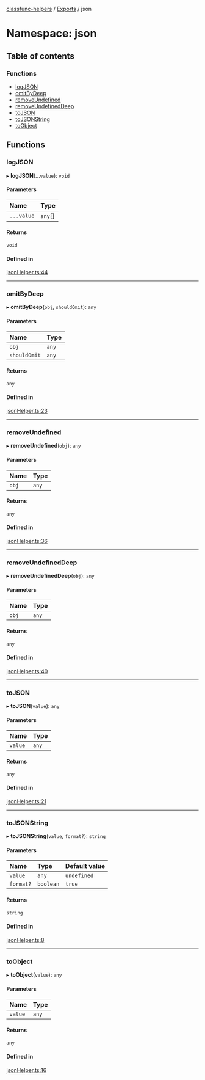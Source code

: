 [classfunc-helpers](../README.md) / [Exports](../modules.md) / json

# Namespace: json

## Table of contents

### Functions

- [logJSON](json.md#logjson)
- [omitByDeep](json.md#omitbydeep)
- [removeUndefined](json.md#removeundefined)
- [removeUndefinedDeep](json.md#removeundefineddeep)
- [toJSON](json.md#tojson)
- [toJSONString](json.md#tojsonstring)
- [toObject](json.md#toobject)

## Functions

### logJSON

▸ **logJSON**(...`value`): `void`

#### Parameters

| Name | Type |
| :------ | :------ |
| `...value` | `any`[] |

#### Returns

`void`

#### Defined in

[jsonHelper.ts:44](https://github.com/ClassFunc/classfunc-helpers/blob/f59a56a/src/jsonHelper.ts#L44)

___

### omitByDeep

▸ **omitByDeep**(`obj`, `shouldOmit`): `any`

#### Parameters

| Name | Type |
| :------ | :------ |
| `obj` | `any` |
| `shouldOmit` | `any` |

#### Returns

`any`

#### Defined in

[jsonHelper.ts:23](https://github.com/ClassFunc/classfunc-helpers/blob/f59a56a/src/jsonHelper.ts#L23)

___

### removeUndefined

▸ **removeUndefined**(`obj`): `any`

#### Parameters

| Name | Type |
| :------ | :------ |
| `obj` | `any` |

#### Returns

`any`

#### Defined in

[jsonHelper.ts:36](https://github.com/ClassFunc/classfunc-helpers/blob/f59a56a/src/jsonHelper.ts#L36)

___

### removeUndefinedDeep

▸ **removeUndefinedDeep**(`obj`): `any`

#### Parameters

| Name | Type |
| :------ | :------ |
| `obj` | `any` |

#### Returns

`any`

#### Defined in

[jsonHelper.ts:40](https://github.com/ClassFunc/classfunc-helpers/blob/f59a56a/src/jsonHelper.ts#L40)

___

### toJSON

▸ **toJSON**(`value`): `any`

#### Parameters

| Name | Type |
| :------ | :------ |
| `value` | `any` |

#### Returns

`any`

#### Defined in

[jsonHelper.ts:21](https://github.com/ClassFunc/classfunc-helpers/blob/f59a56a/src/jsonHelper.ts#L21)

___

### toJSONString

▸ **toJSONString**(`value`, `format?`): `string`

#### Parameters

| Name | Type | Default value |
| :------ | :------ | :------ |
| `value` | `any` | `undefined` |
| `format?` | `boolean` | `true` |

#### Returns

`string`

#### Defined in

[jsonHelper.ts:8](https://github.com/ClassFunc/classfunc-helpers/blob/f59a56a/src/jsonHelper.ts#L8)

___

### toObject

▸ **toObject**(`value`): `any`

#### Parameters

| Name | Type |
| :------ | :------ |
| `value` | `any` |

#### Returns

`any`

#### Defined in

[jsonHelper.ts:16](https://github.com/ClassFunc/classfunc-helpers/blob/f59a56a/src/jsonHelper.ts#L16)
